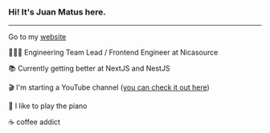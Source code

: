 ### Hi! It's Juan Matus here.
---

Go to my [website](https://juanmatus.dev/)

👨🏻‍💻  Engineering Team Lead / Frontend Engineer at Nicasource

📚 Currently getting better at NextJS and NestJS

🎬 I'm starting a YouTube channel ([you can check it out here](https://www.youtube.com/channel/UCU3megO3PrCIbTUoaAeiPvQ))

🎹 I like to play the piano 

☕️ coffee addict

